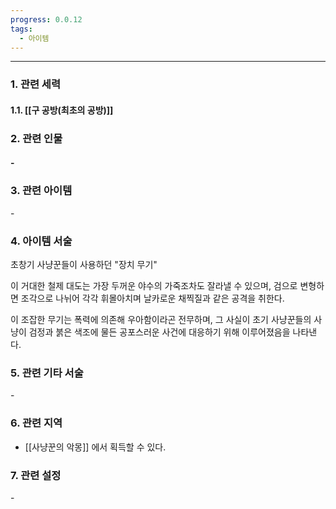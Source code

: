 ```yaml
---
progress: 0.0.12
tags:
  - 아이템
---
```

---
### 1. 관련 세력 
#### 1.1. [[구 공방(최초의 공방)]]

### 2. 관련 인물
#### \-

### 3. 관련 아이템
\-


### 4. 아이템 서술
초창기 사냥꾼들이 사용하던 "장치 무기"  
  
이 거대한 철제 대도는 가장 두꺼운 야수의 가죽조차도 잘라낼 수 있으며, 검으로 변형하면 조각으로 나뉘어 각각 휘몰아치며 날카로운 채찍질과 같은 공격을 취한다.  
  
이 조잡한 무기는 폭력에 의존해 우아함이라곤 전무하며, 그 사실이 초기 사냥꾼들의 사냥이 검정과 붉은 색조에 물든 공포스러운 사건에 대응하기 위해 이루어졌음을 나타낸다.

### 5. 관련 기타 서술
\-

### 6. 관련 지역
- [[사냥꾼의 악몽]] 에서 획득할 수 있다.

### 7. 관련 설정
\-